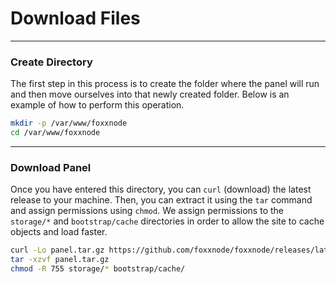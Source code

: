 # Download Files

***

### Create Directory

The first step in this process is to create the folder where the 
panel will run and then move ourselves into that newly created folder. 
Below is an example of how to perform this operation.

```bash
mkdir -p /var/www/foxxnode
cd /var/www/foxxnode
```

***

### Download Panel

Once you have entered this directory, you can `curl` (download) the latest release to your machine.
Then, you can extract it using the `tar` command and assign permissions using `chmod`. We assign permissions
to the `storage/*` and `bootstrap/cache` directories in order to allow the site to cache objects and load faster.

```bash
curl -Lo panel.tar.gz https://github.com/foxxnode/foxxnode/releases/latest/download/panel.tar.gz
tar -xzvf panel.tar.gz
chmod -R 755 storage/* bootstrap/cache/
```
